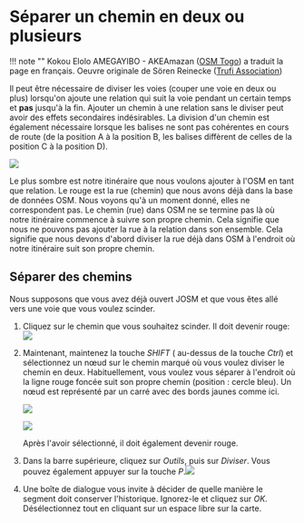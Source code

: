 # Séparer un chemin en deux ou plusieurs

!!! note ""
	Kokou Elolo AMEGAYIBO - AKEAmazan ([OSM Togo](https://openstreetmap.tg/)) a traduit la page en français. Oeuvre originale de Sören Reinecke ([Trufi Association](https://trufi-association.org))

Il peut être nécessaire de diviser les voies (couper une voie en deux ou plus) lorsqu'on ajoute une relation qui suit la voie pendant un certain temps et **pas** jusqu'à la fin. Ajouter un chemin à une relation sans le diviser peut avoir des effets secondaires indésirables. La division d'un chemin est également nécessaire lorsque les balises ne sont pas cohérentes en cours de route (de la position A à la position B, les balises diffèrent de celles de la position C à la position D).

![](josm-editor-splitwaysneeded.png)

Le plus sombre est notre itinéraire que nous voulons ajouter à l'OSM en tant que relation. Le rouge est la rue (chemin) que nous avons déjà dans la base de données OSM. Nous voyons qu'à un moment donné, elles ne correspondent pas. Le chemin (rue) dans OSM ne se termine pas là où notre itinéraire commence à suivre son propre chemin. Cela signifie que nous ne pouvons pas ajouter la rue à la relation dans son ensemble. Cela signifie que nous devons d'abord diviser la rue déjà dans OSM à l'endroit où notre itinéraire suit son propre chemin. 

## Séparer des chemins

Nous supposons que vous avez déjà ouvert JOSM et que vous êtes allé vers une voie que vous voulez scinder.

1. Cliquez sur le chemin que vous souhaitez scinder. Il doit devenir rouge: ![](josm-editor-splitwaysneeded.png)

2. Maintenant, maintenez la touche _SHIFT_ ( au-dessus de la touche _Ctrl_) et sélectionnez un nœud sur le chemin marqué où vous voulez diviser le chemin en deux. Habituellement, vous voulez vous séparer à l'endroit où la ligne rouge foncée suit son propre chemin (position : cercle bleu). Un nœud est représenté par un carré avec des bords jaunes comme ici.
   
   ![](josm-editor-splitwaysneeded2.png)
   
   ![](josm-editor-splitwaysneeded4.png)

	Après l'avoir sélectionné, il doit également devenir rouge.

4. Dans la barre supérieure, cliquez sur *Outils*, puis sur *Diviser*. Vous pouvez également appuyer sur la touche *P*.![](josm-topbar-tools.png)

5. Une boîte de dialogue vous invite à décider de quelle manière le segment doit conserver l'historique. Ignorez-le et cliquez sur *OK*. Désélectionnez tout en cliquant sur un espace libre sur la carte.
